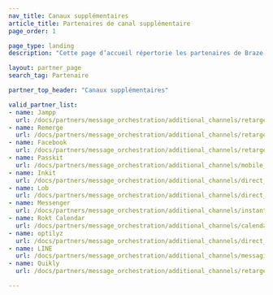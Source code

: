 ```yaml
---
nav_title: Canaux supplémentaires
article_title: Partenaires de canal supplémentaire
page_order: 1

page_type: landing
description: "Cette page d’accueil répertorie les partenaires de Braze (Alloys) qui vous permettent d’étendre vos analytiques et communications à l’aide de canaux autres que ceux de Braze."

layout: partner_page
search_tag: Partenaire

partner_top_header: "Canaux supplémentaires"

valid_partner_list:
- name: Jampp
  url: /docs/partners/message_orchestration/additional_channels/retargeting/jampp/
- name: Remerge
  url: /docs/partners/message_orchestration/additional_channels/retargeting/remerge/
- name: Facebook
  url: /docs/partners/message_orchestration/additional_channels/retargeting/facebook/
- name: Passkit
  url: /docs/partners/message_orchestration/additional_channels/mobile_wallet/passkit/
- name: Inkit
  url: /docs/partners/message_orchestration/additional_channels/direct_mail/inkit/
- name: Lob
  url: /docs/partners/message_orchestration/additional_channels/direct_mail/lob/
- name: Messenger
  url: /docs/partners/message_orchestration/additional_channels/instant_chat/messenger/
- name: Rokt Calendar
  url: /docs/partners/message_orchestration/additional_channels/calendar/rokt_calendar/
- name: optilyz
  url: /docs/partners/message_orchestration/additional_channels/direct_mail/optilyz/
- name: LINE
  url: /docs/partners/message_orchestration/additional_channels/messaging/line/  
- name: Quikly
  url: /docs/partners/message_orchestration/additional_channels/retargeting/quikly/

---
```

